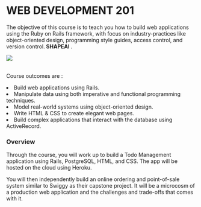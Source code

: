 # WEB DEVELOPMENT 201
The objective of this course is to teach you how to build web applications using the Ruby on Rails framework, with focus on industry-practices like object-oriented design, programming style guides, access control, and version control.<b> SHAPEAI
</b>.

<img src="https://cdn.glitch.com/ee6b6ce6-6b3e-44e0-9aee-4ef23212f5d8%2FWEB.PNG?v=1625019001014"> 

<br>Course outcomes are :
<li>Build web applications using Rails.
<li>Manipulate data using both imperative and functional programming techniques.
<li>Model real-world systems using object-oriented design.
<li>Write HTML & CSS to create elegant web pages.
<li>Build complex applications that interact with the database using ActiveRecord.
<br>

<h3> Overview </h3>
<p>Through the course, you will work up to build a Todo Management application using Rails, 
   PostgreSQL, HTML, and CSS. The app will be hosted on the cloud using Heroku.</p>

<p>You will then independently build an online ordering and point-of-sale system similar to Swiggy
  as their capstone project. It will be a microcosm of a production web application and the challenges
  and trade-offs that comes with it.</p>

